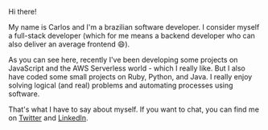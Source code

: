 Hi there!

My name is Carlos and I'm a brazilian software developer. I consider myself a full-stack developer (which for me means a backend developer who can also deliver an average frontend :smile:).

As you can see here, recently I've been developing some projects on JavaScript and the AWS Serverless world - which I really like. But I also have coded some small projects on Ruby, Python, and Java. I really enjoy solving logical (and real) problems and automating processes using software.

That's what I have to say about myself. If you want to chat, you can find me on [Twitter](https://twitter.com/carlosdnba) and [LinkedIn](https://www.linkedin.com/in/carlos-d-barboza/?locale=en_US).

<!-- [![Anurag's GitHub stats](https://github-readme-stats.vercel.app/api/top-langs?username=carlosdnba&show_icons=true&locale=en&layout=compact&theme=dracula)](https://github.com/anuraghazra/github-readme-stats)

[![Anurag's GitHub stats](https://github-readme-stats.vercel.app/api?username=carlosdnba&show_icons=true&locale=en&layout=compact&theme=dracula)](https://github.com/anuraghazra/github-readme-stats)

[![Anurag's GitHub stats](https://github-readme-stats.vercel.app/api/wakatime?username=carlosdnba&layout=compact&theme=dracula)](https://github.com/anuraghazra/github-readme-stats) -->
